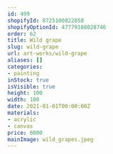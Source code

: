 ```yaml
---
id: 499
shopifyId: 8725100822858
shopifyOptionId: 47779108028746
order: 62
title: Wild grape
slug: wild-grape
url: art-works/wild-grape
aliases: []
categories:
- painting
inStock: true
isVisible: true
height: 100
width: 100
date: 2021-01-01T00:00:00Z
materials:
- acrylic
- canvas
price: 6000
mainImage: wild_grapes.jpeg
---
```

